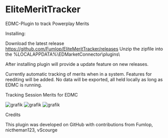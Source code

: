 # EliteMeritTracker
EDMC-Plugin to track Powerplay Merits

Installing:

Download the latest release https://github.com/Fumlop/EliteMeritTracker/releases
Unzip the zipfile into the %LOCALAPPDATA%\EDMarketConnector\plugins\

After installing plugin will provide a update feature on new releases.

Currently automatic tracking of merits when in a system. Features for reediting will be added. 
No data will be exported, all held locally as long as EDMC is running.

Tracking Session Merits for EDMC

![grafik](https://github.com/user-attachments/assets/6bd5c364-aa41-40b7-9d06-0f8b630567a0)
![grafik](https://github.com/user-attachments/assets/a27158e4-4e9e-4bed-9aa2-74ffef88f519)
![grafik](https://github.com/user-attachments/assets/360e619f-5536-434e-a865-2805b9be6ade)


Credits

This plugin was developed on GitHub with contributions from Fumlop, nictheman123, vScourge
